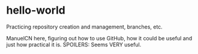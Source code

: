 # hello-world
Practicing repository creation and management, branches, etc.

ManuelCN here, figuring out how to use GitHub, how it could be useful and just how practical it is.
SPOILERS: Seems VERY useful.
